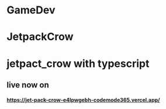 ﻿# GameDev
# JetpackCrow
# jetpact_crow with typescript
## live now on <h4><a href="https://jet-pack-crow-e4lpwgebh-codemode365.vercel.app/">https://jet-pack-crow-e4lpwgebh-codemode365.vercel.app/</a></h4>
